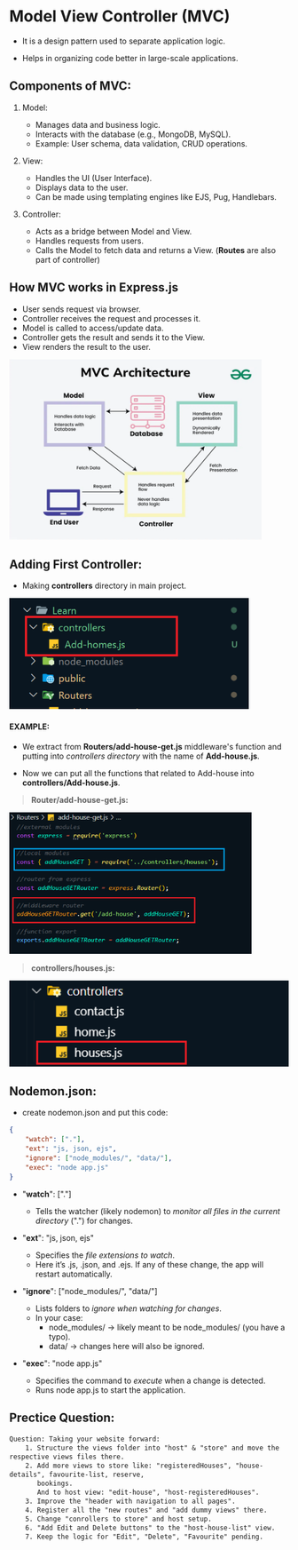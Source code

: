 # Model View Controller (MVC)

* It is a design pattern used to separate application logic.

* Helps in organizing code better in large-scale applications.


## Components of MVC:

1. Model:
    * Manages data and business logic.
    * Interacts with the database (e.g., MongoDB, MySQL).
    * Example: User schema, data validation, CRUD operations.

2. View:
    * Handles the UI (User Interface).
    * Displays data to the user.
    * Can be made using templating engines like EJS, Pug, Handlebars.

3. Controller:
    * Acts as a bridge between Model and View.
    * Handles requests from users.
    * Calls the Model to fetch data and returns a View.
    (**Routes** are also part of controller)


## How MVC works in Express.js
* User sends request via browser.
* Controller receives the request and processes it.
* Model is called to access/update data.
* Controller gets the result and sends it to the View.
* View renders the result to the user.

<img src="./MVC.png" alt="MVC" height="325px">


## Adding First Controller:

* Making **controllers** directory in main project. <br/>
<img src="controller_dir.png" height="200px">

#### EXAMPLE:
* We extract from **Routers/add-house-get.js** middleware's function and putting into *controllers directory* with the name of **Add-house.js**.

* Now we can put all the functions that related to Add-house into **controllers/Add-house.js**.

> **Router/add-house-get.js:** <br/>
<img src="add-house.png" height="255px">

> **controllers/houses.js:** <br/>
<img src="controllers-houses.png" height="155px">


## Nodemon.json:
* create nodemon.json and put this code:
```json
{
    "watch": ["."],
    "ext": "js, json, ejs",
    "ignore": ["node_modules/", "data/"],
    "exec": "node app.js"
}
```

* "**watch**": ["."]
    * Tells the watcher (likely nodemon) to *monitor all files in the current directory* (".") for changes.

* "**ext**": "js, json, ejs"
    * Specifies the *file extensions to watch*.
    * Here it’s .js, .json, and .ejs. If any of these change, the app will restart automatically.

* "**ignore**": ["node_modules/", "data/"]
    * Lists folders to *ignore when watching for changes*.
    * In your case:
        * node_modules/ → likely meant to be node_modules/ (you have a typo).
        * data/ → changes here will also be ignored.

* "**exec**": "node app.js"
    * Specifies the command to *execute* when a change is detected.
    * Runs node app.js to start the application.


## Prectice Question:
```
Question: Taking your website forward:
    1. Structure the views folder into "host" & "store" and move the respective views files there.
    2. Add more views to store like: "registeredHouses", "house-details", favourite-list, reserve, 
       bookings. 
       And to host view: "edit-house", "host-registeredHouses".
    3. Improve the "header with navigation to all pages".
    4. Register all the "new routes" and "add dummy views" there.
    5. Change "conrollers to store" and host setup.
    6. "Add Edit and Delete buttons" to the "host-house-list" view.
    7. Keep the logic for "Edit", "Delete", "Favourite" pending.
```